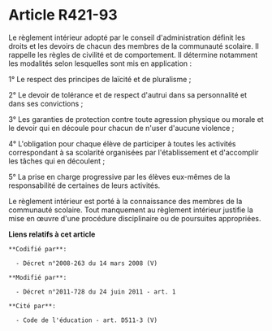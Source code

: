 # Article R421-93

Le règlement intérieur adopté par le conseil d'administration définit les droits et les devoirs de chacun des membres de la
communauté scolaire. Il rappelle les règles de civilité et de comportement. Il détermine notamment les modalités selon
lesquelles sont mis en application :

1° Le respect des principes de laïcité et de pluralisme ;

2° Le devoir de tolérance et de respect d'autrui dans sa personnalité et dans ses convictions ;

3° Les garanties de protection contre toute agression physique ou morale et le devoir qui en découle pour chacun de n'user
d'aucune violence ;

4° L'obligation pour chaque élève de participer à toutes les activités correspondant à sa scolarité organisées par
l'établissement et d'accomplir les tâches qui en découlent ;

5° La prise en charge progressive par les élèves eux-mêmes de la responsabilité de certaines de leurs activités.

Le règlement intérieur est porté à la connaissance des membres de la communauté scolaire. Tout manquement au règlement
intérieur justifie la mise en œuvre d'une procédure disciplinaire ou de poursuites appropriées.

**Liens relatifs à cet article**

	**Codifié par**:

	  - Décret n°2008-263 du 14 mars 2008 (V)

	**Modifié par**:

	  - Décret n°2011-728 du 24 juin 2011 - art. 1

	**Cité par**:

	  - Code de l'éducation - art. D511-3 (V)
